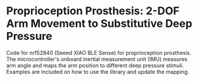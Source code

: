 # Proprioception Prosthesis: 2-DOF Arm Movement to Substitutive Deep Pressure
Code for nrf52840 (Seeed XIAO BLE Sense) for proprioception prosthesis. The microcontroller's onboard inertial measurement unit (IMU) measures arm angle and maps the arm position to different deep pressure stimuli. Examples are included on how to use the library and update the mapping. 

